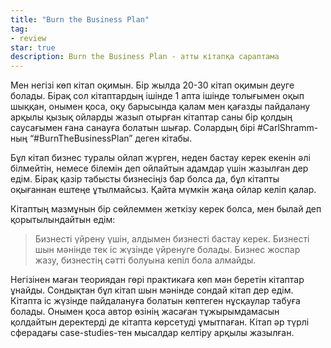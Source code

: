 ```yaml
---
title: "Burn the Business Plan"
tag:
- review
star: true
description: Burn the Business Plan - атты кітапқа сараптама
---
```

Мен негізі көп кітап оқимын. Бір жылда 20-30 кітап оқимын деуге болады. Бірақ сол кітаптардың ішінде 1 апта ішінде толығымен оқып шыққан, онымен қоса, оқу барысында қалам мен қағазды пайдалану арқылы қызық ойларды жазып отырған кітаптар саны бір қолдың саусағымен ғана санауға болатын шығар. Солардың бірі #CarlShramm-ның “#BurnTheBusinessPlan” деген кітабы.

Бұл кітап бизнес туралы ойлап жүрген, неден бастау керек екенін әлі білмейтін, немесе білемін деп ойлайтын адамдар үшін жазылған дер едім. Бірақ қазір табысты бизнесіңіз бар болса да, бұл кітапты оқығаннан ештеңе ұтылмайсыз. Қайта мүмкін жаңа ойлар келіп қалар.

Кітаптың мазмұнын бір сөйлеммен жеткізу керек болса, мен былай деп қорытылындайтын едім:

> Бизнесті үйрену үшін, алдымен бизнесті бастау керек. Бизнесті шын мәнінде тек іс жүзінде үйренуге болады. Бизнес жоспар жазу, бизнестің сәтті болуына кепіл бола алмайды.

Негізінен маған теориядан гөрі практикаға көп мән беретін кітаптар ұнайды. Сондықтан бұл кітап шын мәнінде сондай кітап дер едім. Кітапта іс жүзінде пайдалануға болатын көптеген нұсқаулар табуға болады. Онымен қоса автор өзінің жасаған тұжырымдамасын қолдайтын деректерді де кітапта көрсетуді ұмытпаған. Кітап әр түрлі сферадағы case-studies-тен мысалдар келтіру арқылы жазылған.